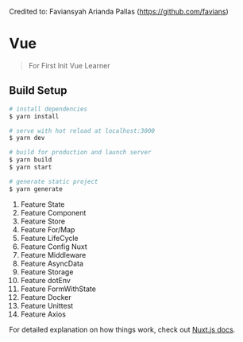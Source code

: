 Credited to: Faviansyah Arianda Pallas (https://github.com/favians)

# Vue

> For First Init Vue Learner

## Build Setup

``` bash
# install dependencies
$ yarn install

# serve with hot reload at localhost:3000
$ yarn dev

# build for production and launch server
$ yarn build
$ yarn start

# generate static project
$ yarn generate
```

1. Feature State
2. Feature Component
3. Feature Store
4. Feature For/Map
5. Feature LifeCycle
6. Feature Config Nuxt
7. Feature Middleware
8. Feature AsyncData
9. Feature Storage
10. Feature dotEnv
11. Feature FormWithState
12. Feature Docker
13. Feature Unittest
14. Feature Axios



For detailed explanation on how things work, check out [Nuxt.js docs](https://nuxtjs.org).
